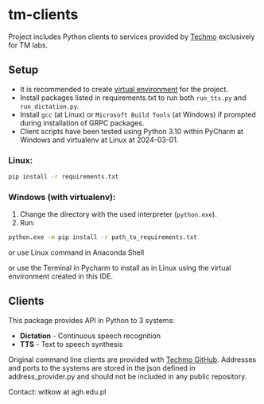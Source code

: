 # tm-clients

Project includes Python clients to services provided by [Techmo](http://techmo.pl/) exclusively for TM labs. 

## Setup
* It is recommended to create [virtual environment](https://www.jetbrains.com/help/pycharm/creating-virtual-environment.html) for the project.
* Install packages listed in requirements.txt to run both `run_tts.py` and `run_dictation.py`.  
* Install `gcc` (at Linux) or `Microsoft Build Tools` (at Windows) if prompted during installation of GRPC packages.
* Client scripts have been tested using Python 3.10 within PyCharm at Windows and virtualenv at Linux at 2024-03-01.
 
 
### Linux:
 ```bash
 pip install -r requirements.txt
 ```
 
 ### Windows (with virtualenv):
 1. Change the directory with the used interpreter (`python.exe`).
 2. Run:
 ```bash
 python.exe -m pip install -r path_to_requirements.txt
 ```
 or use Linux command in Anaconda Shell

 or use the Terminal in Pycharm to install as in Linux using the virtual environment created in this IDE.




 ## Clients

 This package provides API in Python to 3 systems:
 *   **Dictation** - Continuous speech recognition
 *   **TTS** - Text to speech synthesis
 
Original command line clients are provided with [Techmo GitHub](https://github.com/techmo-pl). 
Addresses and ports to the systems are stored in the json defined in address_provider.py and should not be included in any public repository.


 Contact: witkow at agh.edu.pl
